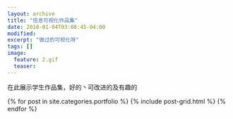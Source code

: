 ```yaml
---
layout: archive
title: "信息可视化作品集"
date: 2018-01-04T03:08:45-04:00
modified:
excerpt: "做过的可视化呀"
tags: []
image: 
  feature: 2.gif
  teaser: 
---
```


在此展示学生作品集，好的丶可改进的及有趣的

<div class="tiles">
{% for post in site.categories.portfolio %}
  {% include post-grid.html %}
{% endfor %}
</div><!-- /.tiles 把所有categories 有 portfolio 的列出來-->
